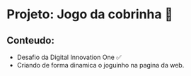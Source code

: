 # Projeto: Jogo da cobrinha 🐍

## Conteudo:
- Desafio da Digital Innovation One ✅
- Criando de forma dinamica o joguinho na pagina da web.
